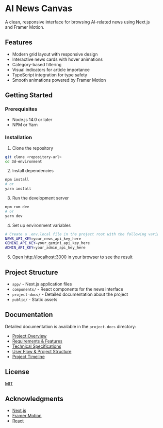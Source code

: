 # AI News Canvas

A clean, responsive interface for browsing AI-related news using Next.js and Framer Motion.

## Features

- Modern grid layout with responsive design
- Interactive news cards with hover animations
- Category-based filtering
- Visual indicators for article importance
- TypeScript integration for type safety
- Smooth animations powered by Framer Motion

## Getting Started

### Prerequisites

- Node.js 14.0 or later
- NPM or Yarn

### Installation

1. Clone the repository
```bash
git clone <repository-url>
cd 3d-environment
```

2. Install dependencies
```bash
npm install
# or
yarn install
```

3. Run the development server
```bash
npm run dev
# or
yarn dev
```

4. Set up environment variables
```bash
# Create a .env.local file in the project root with the following variables:
NEWS_API_KEY=your_news_api_key_here
GEMINI_API_KEY=your_gemini_api_key_here
ADMIN_API_KEY=your_admin_api_key_here
```

5. Open [http://localhost:3000](http://localhost:3000) in your browser to see the result

## Project Structure

- `app/` - Next.js application files
- `components/` - React components for the news interface
- `project-docs/` - Detailed documentation about the project
- `public/` - Static assets

## Documentation

Detailed documentation is available in the `project-docs` directory:

- [Project Overview](./project-docs/overview.md)
- [Requirements & Features](./project-docs/requirements.md)
- [Technical Specifications](./project-docs/tech-specs.md)
- [User Flow & Project Structure](./project-docs/user-structure.md)
- [Project Timeline](./project-docs/timeline.md)

## License

[MIT](LICENSE)

## Acknowledgments

- [Next.js](https://nextjs.org/)
- [Framer Motion](https://www.framer.com/motion/)
- [React](https://reactjs.org/) 